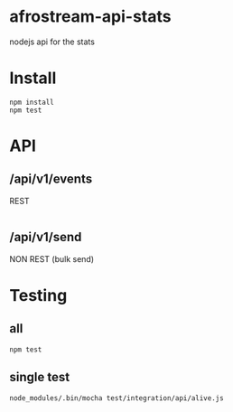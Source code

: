 # afrostream-api-stats
nodejs api for the stats

# Install

```
npm install
npm test
```

# API

## /api/v1/events

REST

```

```

## /api/v1/send

NON REST (bulk send)




# Testing

## all

```
npm test
```

## single test

```
node_modules/.bin/mocha test/integration/api/alive.js
```


